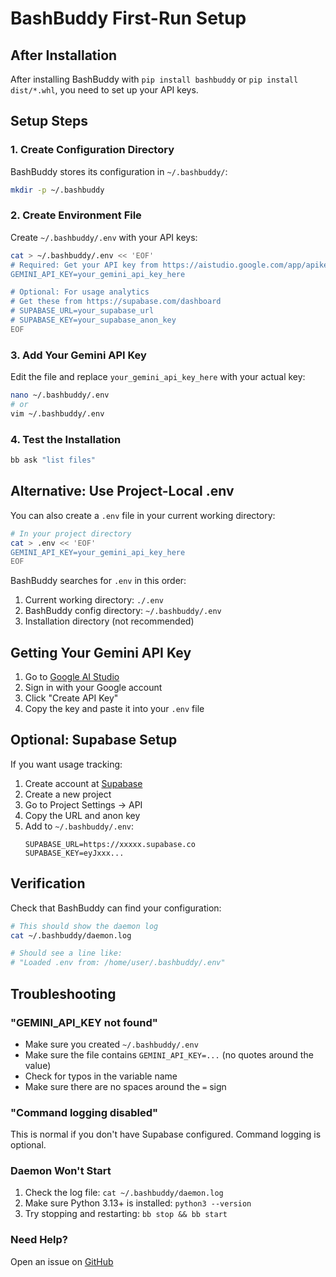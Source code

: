 # BashBuddy First-Run Setup

## After Installation

After installing BashBuddy with `pip install bashbuddy` or `pip install dist/*.whl`, you need to set up your API keys.

## Setup Steps

### 1. Create Configuration Directory

BashBuddy stores its configuration in `~/.bashbuddy/`:

```bash
mkdir -p ~/.bashbuddy
```

### 2. Create Environment File

Create `~/.bashbuddy/.env` with your API keys:

```bash
cat > ~/.bashbuddy/.env << 'EOF'
# Required: Get your API key from https://aistudio.google.com/app/apikey
GEMINI_API_KEY=your_gemini_api_key_here

# Optional: For usage analytics
# Get these from https://supabase.com/dashboard
# SUPABASE_URL=your_supabase_url
# SUPABASE_KEY=your_supabase_anon_key
EOF
```

### 3. Add Your Gemini API Key

Edit the file and replace `your_gemini_api_key_here` with your actual key:

```bash
nano ~/.bashbuddy/.env
# or
vim ~/.bashbuddy/.env
```

### 4. Test the Installation

```bash
bb ask "list files"
```

## Alternative: Use Project-Local .env

You can also create a `.env` file in your current working directory:

```bash
# In your project directory
cat > .env << 'EOF'
GEMINI_API_KEY=your_gemini_api_key_here
EOF
```

BashBuddy searches for `.env` in this order:
1. Current working directory: `./.env`
2. BashBuddy config directory: `~/.bashbuddy/.env`
3. Installation directory (not recommended)

## Getting Your Gemini API Key

1. Go to [Google AI Studio](https://aistudio.google.com/app/apikey)
2. Sign in with your Google account
3. Click "Create API Key"
4. Copy the key and paste it into your `.env` file

## Optional: Supabase Setup

If you want usage tracking:

1. Create account at [Supabase](https://supabase.com/)
2. Create a new project
3. Go to Project Settings → API
4. Copy the URL and anon key
5. Add to `~/.bashbuddy/.env`:
   ```
   SUPABASE_URL=https://xxxxx.supabase.co
   SUPABASE_KEY=eyJxxx...
   ```

## Verification

Check that BashBuddy can find your configuration:

```bash
# This should show the daemon log
cat ~/.bashbuddy/daemon.log

# Should see a line like:
# "Loaded .env from: /home/user/.bashbuddy/.env"
```

## Troubleshooting

### "GEMINI_API_KEY not found"

- Make sure you created `~/.bashbuddy/.env`
- Make sure the file contains `GEMINI_API_KEY=...` (no quotes around the value)
- Check for typos in the variable name
- Make sure there are no spaces around the `=` sign

### "Command logging disabled"

This is normal if you don't have Supabase configured. Command logging is optional.

### Daemon Won't Start

1. Check the log file: `cat ~/.bashbuddy/daemon.log`
2. Make sure Python 3.13+ is installed: `python3 --version`
3. Try stopping and restarting: `bb stop && bb start`

### Need Help?

Open an issue on [GitHub](https://github.com/Jannymo13/bashbuddy/issues)
